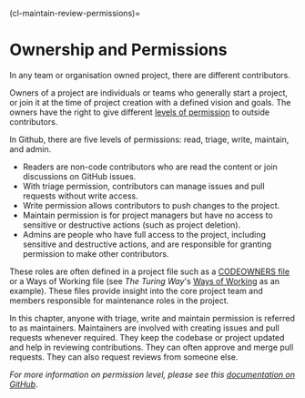 (cl-maintain-review-permissions)=
# Ownership and Permissions
In any team or organisation owned project, there are different contributors.

Owners of a project are individuals or teams who generally start a project, or join it at the time of project creation with a defined vision and goals.
The owners have the right to give different [levels of permission](https://help.github.com/en/github/setting-up-and-managing-organizations-and-teams/repository-permission-levels-for-an-organization#permission-levels-for-repositories-owned-by-an-organization) to outside contributors.

In Github, there are five levels of permissions: read, triage, write, maintain, and admin.
* Readers are non-code contributors who are read the content or join discussions on GitHub issues.
* With triage permission, contributors can manage issues and pull requests without write access.
* Write permission allows contributors to push changes to the project.
* Maintain permission is for project managers but have no access to sensitive or destructive actions (such as project deletion).
* Admins are people who have full access to the project, including sensitive and destructive actions, and are responsible for granting permission to make other contributors.

These roles are often defined in a project file such as a [CODEOWNERS file](https://help.github.com/en/github/creating-cloning-and-archiving-repositories/about-code-owners) or a Ways of Working file (see _The Turing Way_'s [Ways of Working](https://github.com/alan-turing-institute/the-turing-way/blob/main/ways_of_working.md) as an example).
These files provide insight into the core project team and members responsible for maintenance roles in the project.

In this chapter, anyone with triage, write and maintain permission is referred to as maintainers.
Maintainers are involved with creating issues and pull requests whenever required.
They keep the codebase or project updated and help in reviewing contributions.
They can often approve and merge pull requests.
They can also request reviews from someone else.

*For more information on permission level, please see this [documentation on GitHub](https://help.github.com/en/github/setting-up-and-managing-organizations-and-teams/repository-permission-levels-for-an-organization).*
